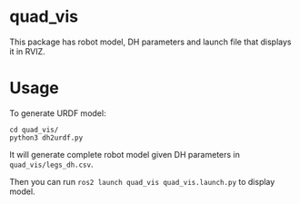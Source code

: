 # quad_vis
This package has robot model, DH parameters and launch file that displays it in RVIZ.

# Usage
To generate URDF model:
```
cd quad_vis/
python3 dh2urdf.py
```
It will generate complete robot model given DH parameters in `quad_vis/legs_dh.csv`.

Then you can run `ros2 launch quad_vis quad_vis.launch.py` to display model.